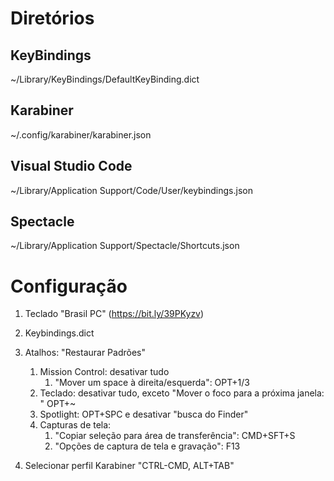 # Diretórios
## KeyBindings
~/Library/KeyBindings/DefaultKeyBinding.dict

## Karabiner
~/.config/karabiner/karabiner.json

## Visual Studio Code
~/Library/Application Support/Code/User/keybindings.json

## Spectacle
~/Library/Application Support/Spectacle/Shortcuts.json

# Configuração
1. Teclado "Brasil PC" (https://bit.ly/39PKyzv)
1. Keybindings.dict
1. Atalhos: "Restaurar Padrões"
	1. Mission Control: desativar tudo
		1. "Mover um space à direita/esquerda": OPT+1/3 
	1. Teclado: desativar tudo, exceto "Mover o foco para a próxima janela: " OPT+~
	1. Spotlight: OPT+SPC e desativar "busca do Finder"
	1. Capturas de tela:
		1. "Copiar seleção para área de transferência": CMD+SFT+S
		1. "Opções de captura de tela e gravação": F13
		
2. Selecionar perfil Karabiner "CTRL-CMD, ALT+TAB"
